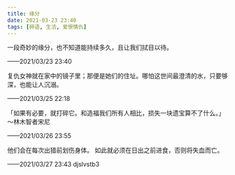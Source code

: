 ```yaml
---
title: 缘分
date: 2021-03-23 23:40
tags: [碎语, 生活, 爱恨情仇]
---
```


一段奇妙的缘分，也不知道能持续多久，且让我们拭目以待。

——2021/03/23 23:40

复仇女神就在家中的镜子里；那便是她们的住址。哪怕这世间最澄清的水，只要够深，也能让人沉溺。

——2021/03/25 22:18

「如果有必要，就打碎它。和造福我们所有人相比，损失一块遗宝算不了什么。」～林木智者宋尼

——2021/03/26 23:55

他们会在每次出猎前划伤身体。 如此就必须在日出之前进食，否则将失血而亡。

——2021/03/27 23:43 djslvstb3
